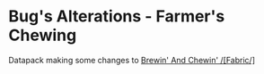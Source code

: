 # Bug's Alterations - Farmer's Chewing
Datapack making some changes to [Brewin' And Chewin' /[Fabric/]](https://modrinth.com/mod/brewin-and-chewin-fabric)
